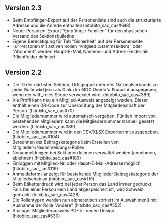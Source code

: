 ## Version 2.3

*  Beim Empfänger-Export auf der Personenliste sind auch die strukturierte Adresse und die Anrede enthalten (hitobito_sac_cas#688)
* Neuer Personen-Export "Empfänger Familien" für den physischen Versand des Sektionsbulletins
* Eigene Berechtigung für Tab "Sicherheit" auf der Personenseite
* Für Personen mit aktiven Rollen "Mitglied (Stammsektion)" oder "Abonnent" werden Haupt-E-Mail, Namens- und Adress-Felder als Pflichtfelder definiert

## Version 2.2

* Die ID der nächsten Sektion, Ortsgruppe oder des Nationalverbands zu jeder Rolle wird jetzt als Claim im OIDC Userinfo Endpoint ausgegeben, wenn der with_roles Scope verwendet wird. (hitobito_sac_cas#389)
* Via Profil kann neu ein Mitglied-Ausweis angezeigt werden. Dieser enthält einen QR-Code zur Überprüfung der Mitgliederschaft der Person. (hitobito_sac_cas#70)
* Die Mitgliedernummer wird automatisch vergeben. Für den Import von bestehenden Mitgliedern kann die Mitgliedernummer manuell gesetzt werden. (hitobito_sac_cas#89)
* Die Mitgliedernummer wird in den CSV/XLSX Exporten mit ausgegeben. (hitobito_sac_cas#104)
* Berechnen der Beitragskategorie beim Erstellen von Mitglieder-/Neuanmeldungs-Rollen
* Neuanmeldungen bei Sektionen können verwaltet werden (annehmen, ablehnen) (hitobito_sac_cas#109)
* Einloggen mit Mitglied-Nr. oder Haupt-E-Mail-Adresse möglich (hitobito_sac_cas#119)
* Anmeldeformular zeigt für bestehende Mitglieder Beitragskategorie der Mitgliedschaft an (hitobito_sac_cas#119)
* Beim Etikettendruck wird bei jeder Person das Land immer gedruckt. Falls bei einer Person kein Land abgespeichert ist, wird Schweiz gedruckt (hitobito_sac_cas#426)
* Die Rollentypen werden nun alphabetisch sortiert im Auswahlmenü mit Ausnahme der Rolle "Andere" (hitobito_sac_cas#552)
* Analoger Mitgliederausweis PDF im neuen Design (hitobito_sac_cas#530)
